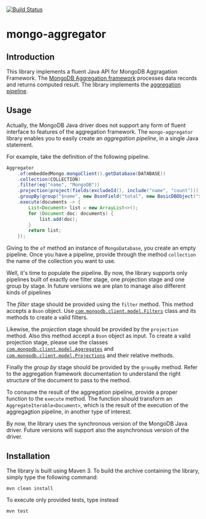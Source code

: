 [![Build Status](https://travis-ci.org/rcardin/mongo-aggregator.svg?branch=master)](https://travis-ci.org/rcardin/mongo-aggregator)
# mongo-aggregator

## Introduction
This library implements a fluent Java API for MongoDB Aggragation Framework. The
[MongoDB Aggregation framework](https://docs.mongodb.com/v3.4/aggregation/) processes data records and returns computed
result. The library implements the [aggregation pipeline](https://docs.mongodb.com/v3.4/aggregation/#aggregation-pipeline).

## Usage
Actually, the MongoDB Java driver does not support any form of fluent interface to features of the aggregation framework. The `mongo-aggregator` library enables you to easily create an *aggregation pipeline*, in a single Java statement.

For example, take the definition of the following pipeline.

```java
Aggregator
    .of(embeddedMongo.mongoClient().getDatabase(DATABASE))
    .collection(COLLECTION)
    .filter(eq("name", "MongoDB"))
    .projection(project(fields(excludeId(), include("name", "count"))))
    .groupBy(group("$name", new BsonField("total", new BasicDBObject("$sum", "$count"))))
    .execute(documents -> {
        List<Document> list = new ArrayList<>();
        for (Document doc: documents) {
            list.add(doc);
        }
        return list;
    });
```

Giving to the `of` method an instance of `MongoDatabase`, you create an empty pipeline.
Once you have a pipeline, provide through the method `collection` the name of the collection
you want to use.

Well, it's time to populate the pipeline. By now, the library supports only pipelines built of exactly
one filter stage, one projection stage and one group by stage. In future versions we are plan to manage also different kinds of pipelines

The *filter* stage should be provided using the `filter` method. This method accepts a `Bson` object. Use
[`com.mongodb.client.model.Filters`](http://api.mongodb.com/java/3.3/?com/mongodb/client/model/Filters.html)
class and its methods to create a valid filters.

Likewise, the *projection* stage should be provided by the `projection` method. Also this method accept a `Bson`
object as input. To create a valid projection stage, please use the classes [`com.mongodb.client.model.Aggregates`](http://api.mongodb.com/java/3.3/?com/mongodb/client/model/Aggregates.html)
and [`com.mongodb.client.model.Projections`](http://api.mongodb.com/java/3.3/?com/mongodb/client/model/Projections.html) and their relative methods.

Finally the *group by* stage should be provided by the `groupBy` method. Refer to the aggregation framework documentation
to understand the right structure of the document to pass to the method.

To consume the result of the aggregation pipeline, provide a proper function to the `execute` method. The function should
transform an `AggregateIterable<Document>`, which is the result of the execution of the aggregagtion pipeline, in another type of
interest.

By now, the library uses the synchronous version of the MongoDB Java driver. Future versions will support also the
asynchronous version of the driver.

## Installation
The library is built using Maven 3. To build the archive containing the library, simply type the following command:

```
mvn clean install
```

To execute only provided tests, type instead

```
mvn test
```
